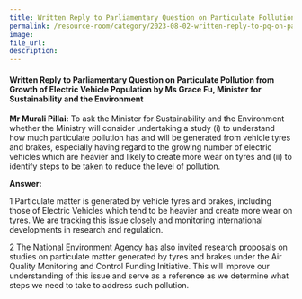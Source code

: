```yaml
---  
title: Written Reply to Parliamentary Question on Particulate Pollution from Growth of Electric Vehicle Population by Ms Grace Fu, Minister for Sustainability and the Environment
permalink: /resource-room/category/2023-08-02-written-reply-to-pq-on-particulate-pollution-from-growth-of-electric-vehicle-population/
image:  
file_url:  
description:  
---  
```


#### Written Reply to Parliamentary Question on Particulate Pollution from Growth of Electric Vehicle Population by Ms Grace Fu, Minister for Sustainability and the Environment

**Mr Murali Pillai:** To ask the Minister for Sustainability and the Environment whether the Ministry will consider undertaking a study (i) to understand how much particulate pollution has and will be generated from vehicle tyres and brakes, especially having regard to the growing number of electric vehicles which are heavier and likely to create more wear on tyres and (ii) to identify steps to be taken to reduce the level of pollution.

**Answer:**
 
1 Particulate matter is generated by vehicle tyres and brakes, including those of Electric Vehicles which tend to be heavier and create more wear on tyres. We are tracking this issue closely and monitoring international developments in research and regulation.
 
 2 The National Environment Agency has also invited research proposals on studies on particulate matter generated by tyres and brakes under the Air Quality Monitoring and Control Funding Initiative. This will improve our understanding of this issue and serve as a reference as we determine what steps we need to take to address such pollution.
